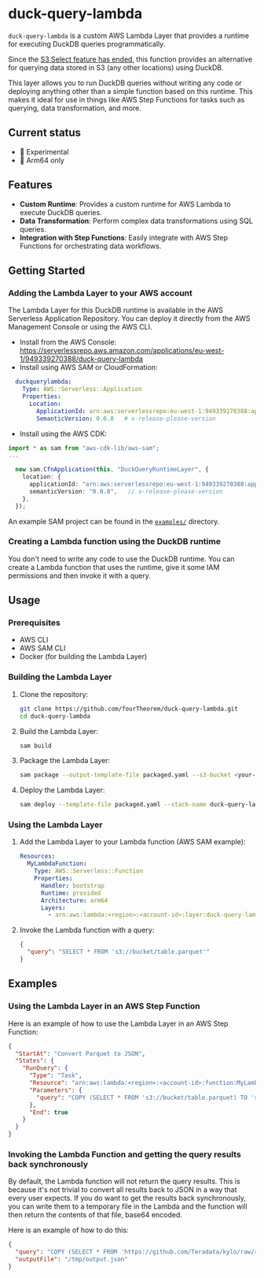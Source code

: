 # duck-query-lambda

`duck-query-lambda` is a custom AWS Lambda Layer that provides a runtime for executing DuckDB queries programmatically.

Since the [S3 Select feature has ended](https://aws.amazon.com/blogs/storage/how-to-optimize-querying-your-data-in-amazon-s3/), this function
provides an alternative for querying data stored in S3 (any other locations) using DuckDB.

This layer allows you to run DuckDB queries without writing any code or deploying anything other than a simple function based on this runtime. This makes it ideal for use in things like AWS Step Functions for tasks such as querying, data transformation, and more.

## Current status
- 🧪 Experimental
- 📱 Arm64 only

## Features

- **Custom Runtime**: Provides a custom runtime for AWS Lambda to execute DuckDB queries.
- **Data Transformation**: Perform complex data transformations using SQL queries.
- **Integration with Step Functions**: Easily integrate with AWS Step Functions for orchestrating data workflows.

## Getting Started

### Adding the Lambda Layer to your AWS account

The Lambda Layer for this DuckDB runtime is available in the AWS Serverless Application Repository. You can deploy it directly from the AWS Management Console or using the AWS CLI.

- Install from the AWS Console: https://serverlessrepo.aws.amazon.com/applications/eu-west-1/949339270388/duck-query-lambda
- Install using AWS SAM or CloudFormation:
```yaml
  duckquerylambda:
    Type: AWS::Serverless::Application
    Properties:
      Location:
        ApplicationId: arn:aws:serverlessrepo:eu-west-1:949339270388:applications/duck-query-lambda
        SemanticVersion: 0.0.8   # x-release-please-version
```  

- Install using the AWS CDK:
```typescript
import * as sam from "aws-cdk-lib/aws-sam";
...

  new sam.CfnApplication(this, "DuckQueryRuntimeLayer", {
    location: {
      applicationId: "arn:aws:serverlessrepo:eu-west-1:949339270388:applications/duck-query-lambda",
      semanticVersion: "0.0.8",   // x-release-please-version
    },
  });
```

An example SAM project can be found in the [`examples/`](./examples/) directory.

### Creating a Lambda function using the DuckDB runtime

You don't need to write any code to use the DuckDB runtime. You can create a Lambda function that uses the runtime, give it some IAM permissions and then invoke it with a query.


## Usage

### Prerequisites

- AWS CLI
- AWS SAM CLI
- Docker (for building the Lambda Layer)

### Building the Lambda Layer

1. Clone the repository:
    ```sh
    git clone https://github.com/fourTheorem/duck-query-lambda.git
    cd duck-query-lambda
    ```

2. Build the Lambda Layer:
    ```sh
    sam build
    ```

3. Package the Lambda Layer:
    ```sh
    sam package --output-template-file packaged.yaml --s3-bucket <your-s3-bucket>
    ```

4. Deploy the Lambda Layer:
    ```sh
    sam deploy --template-file packaged.yaml --stack-name duck-query-lambda --capabilities CAPABILITY_IAM
    ```

### Using the Lambda Layer

1. Add the Lambda Layer to your Lambda function (AWS SAM example):
    ```yaml
    Resources:
      MyLambdaFunction:
        Type: AWS::Serverless::Function
        Properties:
          Handler: bootstrap
          Runtime: provided
          Architecture: arm64
          Layers:
            - arn:aws:lambda:<region>:<account-id>:layer:duck-query-lambda:<version>
    ```

2. Invoke the Lambda function with a query:
    ```json
    {
      "query": "SELECT * FROM 's3://bucket/table.parquet'"
    }
    ```

## Examples

### Using the Lambda Layer in an AWS Step Function
Here is an example of how to use the Lambda Layer in an AWS Step Function:

```json
{
  "StartAt": "Convert Parquet to JSON",
  "States": {
    "RunQuery": {
      "Type": "Task",
      "Resource": "arn:aws:lambda:<region>:<account-id>:function:MyLambdaFunction",
      "Parameters": {
        "query": "COPY (SELECT * FROM 's3://bucket/table.parquet) TO 's3://bucket/output/result.json' (ARRAY)'",
      },
      "End": true
    }
  }
}
```

### Invoking the Lambda Function and getting the query results back synchronously

By default, the Lambda function will not return the query results. This is because it's not trivial to convert all results back to JSON in a way that every user expects. If you do want to get the results back synchronously, you can write them to a temporary file in the Lambda and the function will then return the contents of that file, base64 encoded.

Here is an example of how to do this:

```json
{
  "query": "COPY (SELECT * FROM 'https://github.com/Teradata/kylo/raw/refs/heads/master/samples/sample-data/parquet/userdata1.parquet' LIMIT 10) TO '/tmp/output.json'",
  "outputFile": "/tmp/output.json"
}
```
